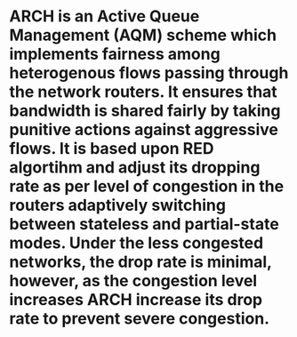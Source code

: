 # ARCH is an Active Queue Management (AQM) scheme which implements fairness among heterogenous flows passing through the network routers. It ensures that bandwidth is shared fairly by taking punitive actions against aggressive flows. It is based upon RED algortihm and adjust its dropping rate as per level of congestion in the routers adaptively switching between stateless and partial-state modes. Under the less congested networks, the drop rate is minimal, however, as the congestion level increases ARCH increase its drop rate to prevent severe congestion.
